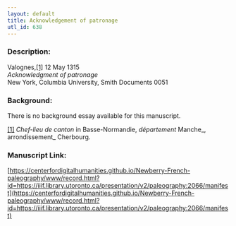 ```yaml
---
layout: default
title: Acknowledgement of patronage
utl_id: 638
---
```


### Description:

Valognes,<a id="_ftnref1">[[1]](#_ftn1)</a> 12 May 1315<br>
_Acknowledgment of patronage_<br>
New York, Columbia University, Smith Documents 0051

### Background:

There is no background essay available for this manuscript.

<a id="_ftn1">[[1]](#_ftnref1)</a> _Chef-lieu de canton_ in Basse-Normandie, _département_ Manche_, arrondissement_ Cherbourg. 

### Manuscript Link:

[https://centerfordigitalhumanities.github.io/Newberry-French-paleography/www/record.html?id=https://iiif.library.utoronto.ca/presentation/v2/paleography:2066/manifest](https://centerfordigitalhumanities.github.io/Newberry-French-paleography/www/record.html?id=https://iiif.library.utoronto.ca/presentation/v2/paleography:2066/manifest)
